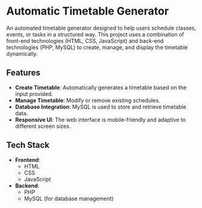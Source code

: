 # Automatic Timetable Generator

An automated timetable generator designed to help users schedule classes, events, or tasks in a structured way. This project uses a combination of front-end technologies (HTML, CSS, JavaScript) and back-end technologies (PHP, MySQL) to create, manage, and display the timetable dynamically.

## Features
- **Create Timetable**: Automatically generates a timetable based on the input provided.
- **Manage Timetable**: Modify or remove existing schedules.
- **Database Integration**: MySQL is used to store and retrieve timetable data.
- **Responsive UI**: The web interface is mobile-friendly and adaptive to different screen sizes.

## Tech Stack
- **Frontend**:
  - HTML
  - CSS
  - JavaScript
- **Backend**:
  - PHP
  - MySQL (for database management)
